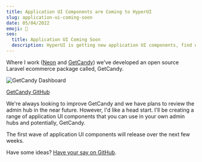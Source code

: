 ```yaml
---
title: Application UI Components are Coming to HyperUI
slug: application-ui-coming-soon
date: 05/04/2022
emoji: 🚀
seo:
  title: Application UI Coming Soon
  description: HyperUI is getting new application UI components, find out why that is and have your say on GitHub as to what is added in this new update.
---
```


Where I work ([Neon](https://neondigital.co.uk/) and [GetCandy](https://getcandy.io/)) we've developed an open source Laravel ecommerce package called, GetCandy.

![GetCandy Dashboard](/posts/getcandy-dashboard.png)

[GetCandy GitHub](https://github.com/getcandy)

We're always looking to improve GetCandy and we have plans to review the admin hub in the near future. However, I'd like a head start. I'll be creating a range of application UI components that you can use in your own admin hubs and potentially, GetCandy.

The first wave of application UI components will release over the next few weeks.

Have some ideas? [Have your say on GitHub](https://github.com/markmead/hyperui/issues/73).
